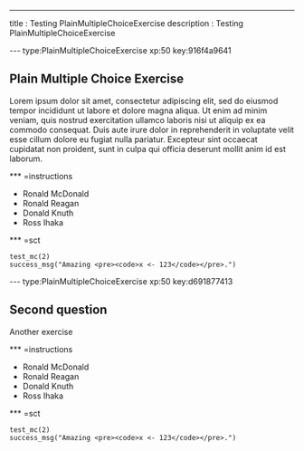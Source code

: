 ---
title       : Testing PlainMultipleChoiceExercise
description : Testing PlainMultipleChoiceExercise

--- type:PlainMultipleChoiceExercise xp:50 key:916f4a9641
## Plain Multiple Choice Exercise

Lorem ipsum dolor sit amet, consectetur adipiscing elit, sed do eiusmod tempor incididunt ut labore et dolore magna aliqua. Ut enim ad minim veniam, quis nostrud exercitation ullamco laboris nisi ut aliquip ex ea commodo consequat. Duis aute irure dolor in reprehenderit in voluptate velit esse cillum dolore eu fugiat nulla pariatur. Excepteur sint occaecat cupidatat non proident, sunt in culpa qui officia deserunt mollit anim id est laborum.

*** =instructions
- Ronald McDonald
- Ronald Reagan
- Donald Knuth
- Ross Ihaka

*** =sct
```{r}
test_mc(2)
success_msg("Amazing <pre><code>x <- 123</code></pre>.")
```

--- type:PlainMultipleChoiceExercise xp:50 key:d691877413
## Second question

Another exercise

*** =instructions
- Ronald McDonald
- Ronald Reagan
- Donald Knuth
- Ross Ihaka

*** =sct
```{r}
test_mc(2)
success_msg("Amazing <pre><code>x <- 123</code></pre>.")
```
